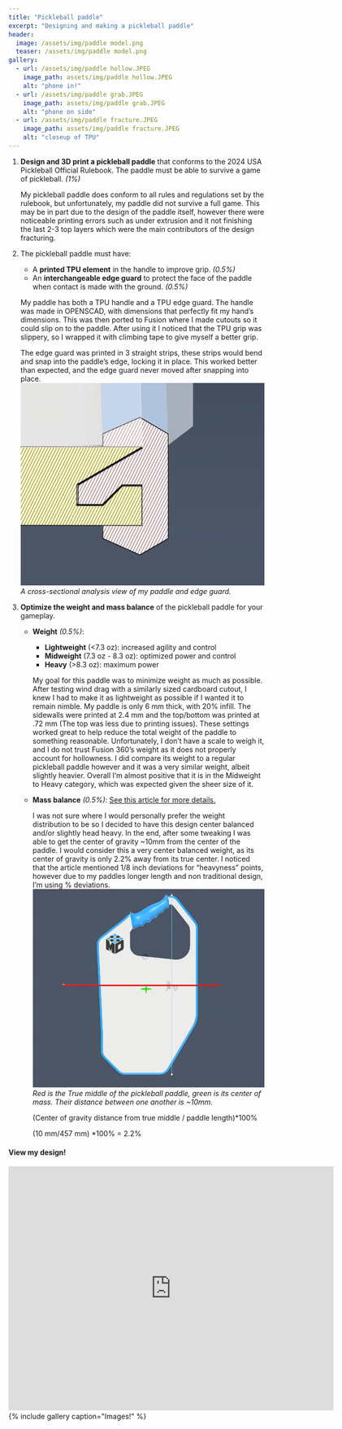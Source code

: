 ```yaml
---
title: "Pickleball paddle"
excerpt: "Designing and making a pickleball paddle"
header:
  image: /assets/img/paddle model.png
  teaser: /assets/img/paddle model.png
gallery:
  - url: /assets/img/paddle hollow.JPEG
    image_path: assets/img/paddle hollow.JPEG
    alt: "phone in!"
  - url: /assets/img/paddle grab.JPEG
    image_path: assets/img/paddle grab.JPEG
    alt: "phone on side"
  - url: /assets/img/paddle fracture.JPEG
    image_path: assets/img/paddle fracture.JPEG
    alt: "closeup of TPU"
---
```



1. **Design and 3D print a pickleball paddle** that conforms to the 2024 USA Pickleball Official Rulebook. The paddle must be able to survive a game of pickleball. *(1%)*

   My pickleball paddle does conform to all rules and regulations set by the rulebook, but unfortunately, my paddle did not survive a full game.  This may be in part due to the design of the paddle itself, however there were noticeable printing errors such as under extrusion and it not finishing the last 2-3 top layers which were the main contributors of the design fracturing.

2. The pickleball paddle must have:
   - A **printed TPU element** in the handle to improve grip. *(0.5%)*
   - An **interchangeable edge guard** to protect the face of the paddle when contact is made with the ground. *(0.5%)*

   My paddle has both a TPU handle and a TPU edge guard.  The handle was made in OPENSCAD, with dimensions that perfectly fit my hand’s dimensions.  This was then ported to Fusion where I made cutouts so it could slip on to the paddle.  After using it I noticed that the TPU grip was slippery, so I wrapped it with climbing tape to give myself a better grip.

   The edge guard was printed in 3 straight strips, these strips would bend and snap into the paddle’s edge, locking it in place.  This worked better than expected, and the edge guard never moved after snapping into place.
   <img src="https://github.com/1Mattchu/MatthewDeLuna.github.io/blob/main/assets/img/paddle edge.png?raw=true" alt="paddle edge" width="600">
    *A cross-sectional analysis view of my paddle and edge guard.*

3. **Optimize the weight and mass balance** of the pickleball paddle for your gameplay.
   - **Weight** *(0.5%)*:
     - **Lightweight** (<7.3 oz): increased agility and control
     - **Midweight** (7.3 oz - 8.3 oz): optimized power and control
     - **Heavy** (>8.3 oz): maximum power

     My goal for this paddle was to minimize weight as much as possible. After testing wind drag with a similarly sized cardboard cutout, I knew I had to make it as lightweight as possible if I wanted it to remain nimble.  My paddle is only 6 mm thick, with 20% infill.  The sidewalls were printed at 2.4 mm and the top/bottom was printed at .72 mm (The top was less due to printing issues).  These settings worked great to help reduce the total weight of the paddle to something reasonable.  Unfortunately, I don’t have a scale to weigh it, and I do not trust Fusion 360’s weight as it does not properly account for hollowness.  I did compare its weight to a regular pickleball paddle however and it was a very similar weight, albeit slightly heavier.  Overall I’m almost positive that it is in the Midweight to Heavy category, which was expected given the sheer size of it.

   - **Mass balance** *(0.5%)*: [See this article for more details.](https://www.thedinkpickleball.com/paddle-swingweight-performance/)

     I was not sure where I would personally prefer the weight distribution to be so I decided to have this design center balanced and/or slightly head heavy.  In the end, after some tweaking I was able to get the center of gravity ~10mm from the center of the paddle.  I would consider this a very center balanced weight, as its center of gravity is only 2.2% away from its true center.  I noticed that the article mentioned 1/8 inch deviations for “heavyness” points, however due to my paddles longer length and non traditional design, I’m using % deviations.
     <img src="https://github.com/1Mattchu/MatthewDeLuna.github.io/blob/main/assets/img/paddle gravity.png?raw=true" alt="slicer settings" width="600">
*Red is the True middle of the pickleball paddle, green is its center of mass.  Their distance between one another is ~10mm.*

     (Center of gravity distance from true middle / paddle length)*100% 

     (10 mm/457 mm) *100% = 2.2%



#### View my design!
<iframe src="https://vanderbilt643.autodesk360.com/shares/public/SH512d4QTec90decfa6e6b828f81181514a0?mode=embed" width="640" height="480" allowfullscreen="true" webkitallowfullscreen="true" mozallowfullscreen="true"  frameborder="0"></iframe>
{% include gallery caption="Images!" %}
